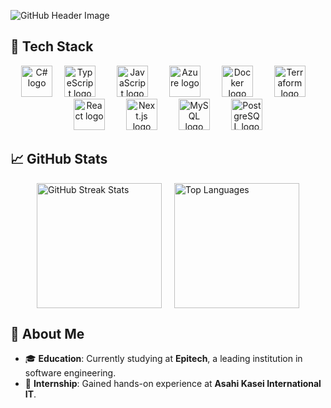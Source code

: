 ![GitHub Header Image](https://github.com/user-attachments/assets/034777b1-8b11-4476-a9ec-65a3830e4cbb)

## 🌟 Tech Stack

<div align="center">
  <img src="https://cdn.jsdelivr.net/gh/devicons/devicon/icons/csharp/csharp-original.svg" height="50" alt="C# logo" />
  <img src="https://cdn.jsdelivr.net/gh/devicons/devicon/icons/typescript/typescript-original.svg" height="50" alt="TypeScript logo" style="margin: 0 15px;" />
  <img src="https://cdn.jsdelivr.net/gh/devicons/devicon/icons/javascript/javascript-original.svg" height="50" alt="JavaScript logo" style="margin: 0 15px;" />
  <img src="https://cdn.jsdelivr.net/gh/devicons/devicon/icons/azure/azure-original.svg" height="50" alt="Azure logo" style="margin: 0 15px;" />
  <img src="https://cdn.jsdelivr.net/gh/devicons/devicon/icons/docker/docker-original.svg" height="50" alt="Docker logo" style="margin: 0 15px;" />
  <img src="https://cdn.jsdelivr.net/gh/devicons/devicon/icons/terraform/terraform-original.svg" height="50" alt="Terraform logo" style="margin: 0 15px;" />
  <img src="https://cdn.jsdelivr.net/gh/devicons/devicon/icons/react/react-original.svg" height="50" alt="React logo" style="margin: 0 15px;" />
  <img src="https://cdn.jsdelivr.net/gh/devicons/devicon/icons/nextjs/nextjs-original.svg" height="50" alt="Next.js logo" style="margin: 0 15px;" />
  <img src="https://cdn.jsdelivr.net/gh/devicons/devicon/icons/mysql/mysql-original.svg" height="50" alt="MySQL logo" style="margin: 0 15px;" />
  <img src="https://cdn.jsdelivr.net/gh/devicons/devicon/icons/postgresql/postgresql-original.svg" height="50" alt="PostgreSQL logo" style="margin: 0 15px;" />
</div>

## 📈 GitHub Stats

<div align="left" style="display: flex; justify-content: center; gap: 20px;">
  <img src="https://github-readme-streak-stats.herokuapp.com/?user=Ogesebastien1&theme=shadow_green&hide_border=false" alt="GitHub Streak Stats" height="200px" />
  <img src="https://github-readme-stats.vercel.app/api/top-langs/?username=Ogesebastien1&theme=shadow_green&hide_border=false&include_all_commits=true&count_private=true&layout=compact" alt="Top Languages" height="200px" />
</div>

## 👋 About Me

- 🎓 **Education**: Currently studying at **Epitech**, a leading institution in software engineering.
- 💼 **Internship**: Gained hands-on experience at **Asahi Kasei International IT**.
